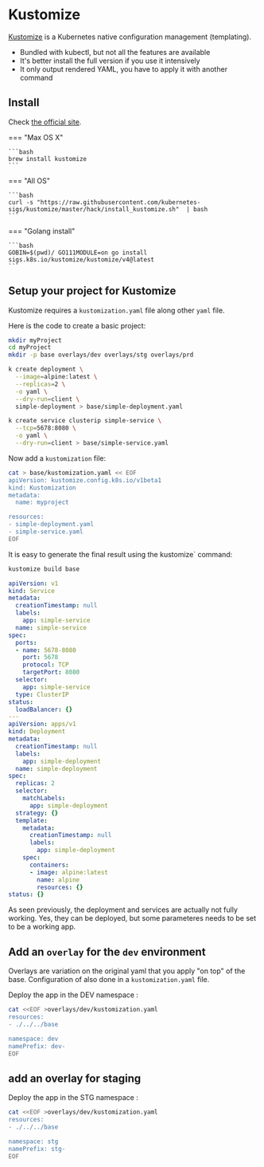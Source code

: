 # Kustomize

[Kustomize](https://kustomize.io/) is a Kubernetes native configuration management (templating).

- Bundled with kubectl, but not all the features are available
- It's better install the full version if you use it intensively
- It only output rendered YAML, you have to apply it with another command

## Install

Check [the official site](https://kubectl.docs.kubernetes.io/installation/kustomize/).

=== "Max OS X"

    ```bash
    brew install kustomize
    ```

=== "All OS"

    ```bash
    curl -s "https://raw.githubusercontent.com/kubernetes-sigs/kustomize/master/hack/install_kustomize.sh"  | bash
    ```

=== "Golang install"

    ```bash
    GOBIN=$(pwd)/ GO111MODULE=on go install sigs.k8s.io/kustomize/kustomize/v4@latest
    ```

## Setup your project for Kustomize

Kustomize requires a `kustomization.yaml` file along other `yaml` file.

Here is the code to create a basic project:

```bash
mkdir myProject
cd myProject
mkdir -p base overlays/dev overlays/stg overlays/prd

k create deployment \
  --image=alpine:latest \
  --replicas=2 \
  -o yaml \
  --dry-run=client \
  simple-deployment > base/simple-deployment.yaml

k create service clusterip simple-service \
  --tcp=5678:8080 \
  -o yaml \
  --dry-run=client > base/simple-service.yaml

```

Now add a `kustomization` file:

```bash
cat > base/kustomization.yaml << EOF
apiVersion: kustomize.config.k8s.io/v1beta1
kind: Kustomization
metadata:
  name: myproject

resources:
- simple-deployment.yaml
- simple-service.yaml
EOF
```

It is easy to generate the final result using the kustomize` command:

```bash
kustomize build base
```
```yaml title="output"
apiVersion: v1
kind: Service
metadata:
  creationTimestamp: null
  labels:
    app: simple-service
  name: simple-service
spec:
  ports:
  - name: 5678-8080
    port: 5678
    protocol: TCP
    targetPort: 8080
  selector:
    app: simple-service
  type: ClusterIP
status:
  loadBalancer: {}
---
apiVersion: apps/v1
kind: Deployment
metadata:
  creationTimestamp: null
  labels:
    app: simple-deployment
  name: simple-deployment
spec:
  replicas: 2
  selector:
    matchLabels:
      app: simple-deployment
  strategy: {}
  template:
    metadata:
      creationTimestamp: null
      labels:
        app: simple-deployment
    spec:
      containers:
      - image: alpine:latest
        name: alpine
        resources: {}
status: {}
```

As seen previously, the deployment and services are actually not fully working. Yes, they can be deployed, but some parameteres needs to be set to be a working app.

## Add an `overlay` for the `dev` environment

Overlays are variation on the original yaml that you apply "on top" of the base. Configuration of also done in a `kustomization.yaml` file.

Deploy the app in the DEV namespace :

```bash
cat <<EOF >overlays/dev/kustomization.yaml
resources:
- ./../../base

namespace: dev
namePrefix: dev-
EOF
```

## add an overlay for staging

Deploy the app in the STG namespace :

```bash
cat <<EOF >overlays/dev/kustomization.yaml
resources:
- ./../../base

namespace: stg
namePrefix: stg-
EOF
```